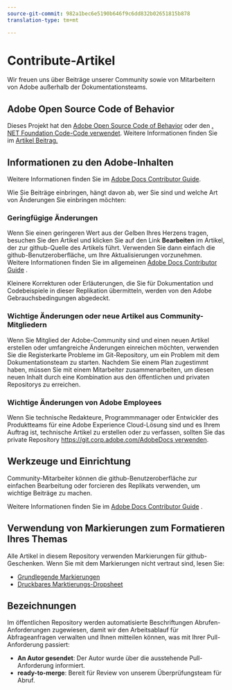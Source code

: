```yaml
---
source-git-commit: 982a1bec6e5190b646f9c6dd832b02651815b878
translation-type: tm+mt

---
```

# Contribute-Artikel

Wir freuen uns über Beiträge unserer Community sowie von Mitarbeitern von Adobe außerhalb der Dokumentationsteams.

## Adobe Open Source Code of Behavior

Dieses Projekt hat den [Adobe Open Source Code of Behavior](code-of-conduct.md) oder den [. NET Foundation Code-Code verwendet](https://dotnetfoundation.org/code-of-conduct). Weitere Informationen finden Sie im [Artikel Beitrag.](contributing.md)

## Informationen zu den Adobe-Inhalten

Weitere Informationen finden Sie im [Adobe Docs Contributor Guide](https://docs.adobe.com/content/help/en/contributor/contributor-guide/introduction.html).

Wie Sie Beiträge einbringen, hängt davon ab, wer Sie sind und welche Art von Änderungen Sie einbringen möchten:

### Geringfügige Änderungen

Wenn Sie einen geringeren Wert aus der Gelben Ihres Herzens tragen, besuchen Sie den Artikel und klicken Sie auf den Link **Bearbeiten** im Artikel, der zur github-Quelle des Artikels führt. Verwenden Sie dann einfach die github-Benutzeroberfläche, um Ihre Aktualisierungen vorzunehmen. Weitere Informationen finden Sie im allgemeinen [Adobe Docs Contributor Guide](https://docs.adobe.com/content/help/en/contributor/contributor-guide/introduction.html) .

Kleinere Korrekturen oder Erläuterungen, die Sie für Dokumentation und Codebeispiele in dieser Replikation übermitteln, werden von den Adobe Gebrauchsbedingungen abgedeckt.

### Wichtige Änderungen oder neue Artikel aus Community-Mitgliedern

Wenn Sie Mitglied der Adobe-Community sind und einen neuen Artikel erstellen oder umfangreiche Änderungen einreichen möchten, verwenden Sie die Registerkarte Probleme im Git-Repository, um ein Problem mit dem Dokumentationsteam zu starten. Nachdem Sie einem Plan zugestimmt haben, müssen Sie mit einem Mitarbeiter zusammenarbeiten, um diesen neuen Inhalt durch eine Kombination aus den öffentlichen und privaten Repositorys zu erreichen.

<!--
If you submit a pull request with significant changes to documentation and code examples, you'll see a message in the pull request asking you to submit an online contribution license agreement (CLA). We need you to complete the online form before we can review your pull request.
-->

### Wichtige Änderungen von Adobe Employees

Wenn Sie technische Redakteure, Programmmanager oder Entwickler des Produktteams für eine Adobe Experience Cloud-Lösung sind und es Ihrem Auftrag ist, technische Artikel zu erstellen oder zu verfassen, sollten Sie das private Repository [https://git.corp.adobe.com/AdobeDocs verwenden](https://git.corp.adobe.com/AdobeDocs). <!--Employees from other parts of the Adobe world should use the public repo for minor updates.-->

## Werkzeuge und Einrichtung

Community-Mitarbeiter können die github-Benutzeroberfläche zur einfachen Bearbeitung oder forcieren des Replikats verwenden, um wichtige Beiträge zu machen.

Weitere Informationen finden Sie im [Adobe Docs Contributor Guide](https://docs.adobe.com/content/help/en/contributor/contributor-guide/introduction.html) .

## Verwendung von Markierungen zum Formatieren Ihres Themas

Alle Artikel in diesem Repository verwenden Markierungen für github-Geschenken. Wenn Sie mit dem Markierungen nicht vertraut sind, lesen Sie:

* [Grundlegende Markierungen](https://help.github.com/articles/markdown-basics/)
* [Druckbares Marktierungs-Dropsheet](https://guides.github.com/pdfs/markdown-cheatsheet-online.pdf)

## Bezeichnungen

Im öffentlichen Repository werden automatisierte Beschriftungen Abrufen-Anforderungen zugewiesen, damit wir den Arbeitsablauf für Abfrageanfragen verwalten und Ihnen mitteilen können, was mit Ihrer Pull-Anforderung passiert:

* **An Autor gesendet**: Der Autor wurde über die ausstehende Pull-Anforderung informiert.
* **ready-to-merge**: Bereit für Review von unserem Überprüfungsteam für Abruf.


